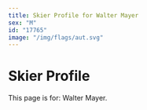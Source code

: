 ```yaml
---
title: Skier Profile for Walter Mayer
sex: "M"
id: "17765"
image: "/img/flags/aut.svg" 
---
```


# Skier Profile

This page is for: Walter Mayer.
    